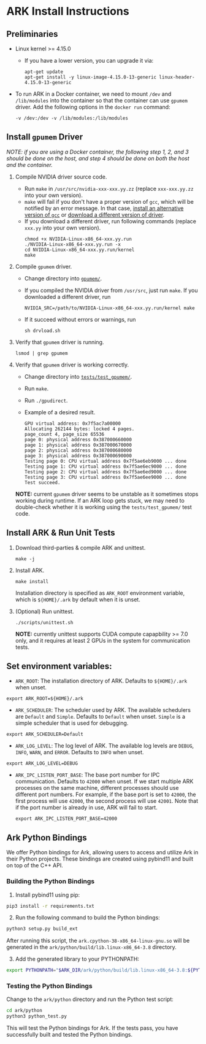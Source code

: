 # ARK Install Instructions

## Preliminaries

* Linux kernel >= 4.15.0

    - If you have a lower version, you can upgrade it via:
        ```
        apt-get update
        apt-get install -y linux-image-4.15.0-13-generic linux-header-4.15.0-13-generic
        ```

* To run ARK in a Docker container, we need to mount `/dev` and `/lib/modules` into the container so that the container can use `gpumem` driver. Add the following options in the `docker run` command:
    ```
    -v /dev:/dev -v /lib/modules:/lib/modules
    ```

## Install `gpumem` Driver

*NOTE: if you are using a Docker container, the following step 1, 2, and 3 should be done on the host, and step 4 should be done on both the host and the container.*

1. Compile NVIDIA driver source code.

    - Run `make` in `/usr/src/nvidia-xxx-xxx.yy.zz` (replace `xxx-xxx.yy.zz` into your own version).
    - `make` will fail if you don't have a proper version of `gcc`, which will be notified by an error message. In that case, [install an alternative version of `gcc`](https://github.com/chhwang/devel-note/wiki/Building-GCC-from-source) or [download a different version of driver](https://www.nvidia.com/en-us/drivers/unix/).
    - If you download a different driver, run following commands (replace `xxx.yy` into your own version).
        ```
        chmod +x NVIDIA-Linux-x86_64-xxx.yy.run
        ./NVIDIA-Linux-x86_64-xxx.yy.run -x
        cd NVIDIA-Linux-x86_64-xxx.yy.run/kernel
        make
        ```

2. Compile `gpumem` driver.

    - Change directory into [`gpumem/`](gpumem).
    - If you compiled the NVIDIA driver from `/usr/src`, just run `make`. If you downloaded a different driver, run
    
        ```NVIDIA_SRC=/path/to/NVIDIA-Linux-x86_64-xxx.yy.run/kernel make```
    - If it succeed without errors or warnings, run
    
        ```sh drvload.sh```

3. Verify that `gpumem` driver is running.

    ```lsmod | grep gpumem```

4. Verify that `gpumem` driver is working correctly.

    - Change directory into [`tests/test_gpumem/`](tests/test_gpumem).
    - Run `make`.
    - Run `./gpudirect`.
    - Example of a desired result.
    
        ```
        GPU virtual address: 0x7f5ac7a00000
        Allocating 262144 bytes: locked 4 pages.
        page_count 4, page_size 65536
        page 0: physical address 0x387000660000
        page 1: physical address 0x387000670000
        page 2: physical address 0x387000680000
        page 3: physical address 0x387000690000
        Testing page 0: CPU virtual address 0x7f5ae6eb9000 ... done          
        Testing page 1: CPU virtual address 0x7f5ae6ec9000 ... done          
        Testing page 2: CPU virtual address 0x7f5ae6ed9000 ... done          
        Testing page 3: CPU virtual address 0x7f5ae6ee9000 ... done          
        Test succeed.
        ```

    **NOTE:** current `gpumem` driver seems to be unstable as it sometimes stops working during runtime. If an ARK loop gets stuck, we may need to double-check whether it is working using the `tests/test_gpumem/` test code.

## Install ARK & Run Unit Tests

1. Download third-parties & compile ARK and unittest.

    ```make -j```

2. Install ARK.

    ```make install```

    Installation directory is specified as `ARK_ROOT` environment variable,
    which is `${HOME}/.ark` by default when it is unset.

3. (Optional) Run unittest.

    ```./scripts/unittest.sh```

    **NOTE:** currently unittest supports CUDA compute capapbility >= 7.0 only,
    and it requires at least 2 GPUs in the system for communication tests.

## Set environment variables:  

- `ARK_ROOT`: The installation directory of ARK. Defaults to `${HOME}/.ark` when unset.  

```  
export ARK_ROOT=${HOME}/.ark  
```  

- `ARK_SCHEDULER`: The scheduler used by ARK. The available schedulers are `Default` and `Simple`. Defaults to `Default` when unset. `Simple` is a simple scheduler that is used for debugging.

```  
export ARK_SCHEDULER=Default  
```  

- `ARK_LOG_LEVEL`: The log level of ARK. The available log levels are `DEBUG`, `INFO`, `WARN`, and `ERROR`. Defaults to `INFO` when unset.

```
export ARK_LOG_LEVEL=DEBUG
```

- `ARK_IPC_LISTEN_PORT_BASE`: The base port number for IPC communication. Defaults to `42000` when unset. If we start multiple ARK processes on the same machine, different processes should use different port numbers. For example, if the base port is set to `42000`, the first process will use `42000`, the second process will use `42001`. Note that if the port number is already in use, ARK will fail to start.

    ```
    export ARK_IPC_LISTEN_PORT_BASE=42000
    ```

## Ark Python Bindings  
  
We offer Python bindings for Ark, allowing users to access and utilize Ark in their Python projects. These bindings are created using pybind11 and built on top of the C++ API.
  
### Building the Python Bindings  
1. Install pybind11 using pip:  

```bash
pip3 install -r requirements.txt
```

2. Run the following command to build the Python bindings:  

```bash
python3 setup.py build_ext
```

After running this script, the `ark.cpython-38-x86_64-linux-gnu.so` will be generated in the `ark/python/build/lib.linux-x86_64-3.8` directory.  
  
3. Add the generated library to your PYTHONPATH:  

```bash
export PYTHONPATH="$ARK_DIR/ark/python/build/lib.linux-x86_64-3.8:${PYTHONPATH}"
```
  
### Testing the Python Bindings  
  
Change to the `ark/python` directory and run the Python test script:  

```bash
cd ark/python
python3 python_test.py
```

This will test the Python bindings for Ark. If the tests pass, you have successfully built and tested the Python bindings.  

